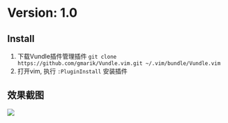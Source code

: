 # Version: 1.0 

## Install

1. 下载Vundle插件管理插件 `git clone https://github.com/gmarik/Vundle.vim.git ~/.vim/bundle/Vundle.vim`
2. 打开vim, 执行 `:PluginInstall` 安装插件

## 效果截图
![](./vim.jpjg)
